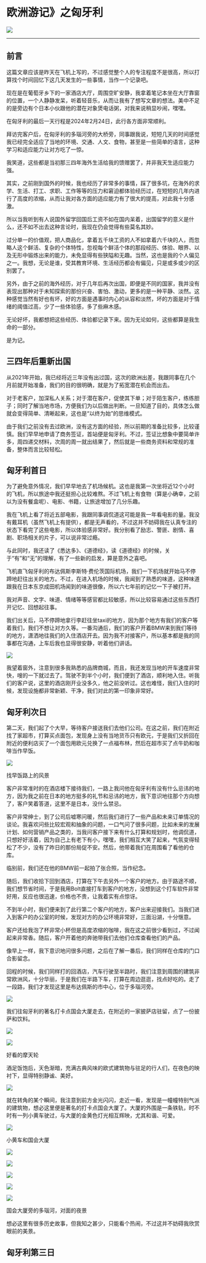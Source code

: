 # 欧洲游记》之匈牙利

![](https://rolen.b-cdn.net/wp-content/uploads/2024/02/Untitled-design-4-1.jpg)

---

## 前言

这篇文章应该是昨天在飞机上写的，不过感觉整个人的专注程度不是很高，所以打算找个时间回忆下这几天发生的一些事情，当作一个记录吧。

现在是在葡萄牙乡下的一家酒店大厅，周围空旷安静，我拿着笔记本坐在大厅靠窗的位置，一个人静静发呆，听着轻音乐，从而让我有了想写文章的想法。美中不足的是旁边有个日本小伙跟他的潜在对象煲电话粥，对我来说稍显吵闹，嘿嘿。

在匈牙利的最后一天行程是2024年2月24日，此行各方面非常顺利。

拜访完客户后，在匈牙利的多瑙河旁的大桥旁，同事跟我说，短短几天的时间感觉我已经完全适应了当地的环境、交通、人文、食物，甚至是一些简单的语言，这种学习和适应能力让对方吃了一惊。

我笑道，这些都是当初那三四年海外生活给我的馈赠罢了，并非我天生适应能力强。

其实，之前刚到国外的时候，我也经历了非常多的事情，踩了很多坑，在海外的求学、生活、打工、求职、工作等等的压力和窘迫都体验经历过，在短短的几年内进行了高度的浓缩，从而让我对各方面的适应能力有了很大的提高，对此我十分感激。

所以当我听到有人说国外留学回国后工资不如在国内呆着，出国留学的意义是什么，还不如不出去这种言论时，我现在仍会觉得有些莫名其妙。

过分单一的价值观，把人商品化，拿着五千块工资的人不如拿着六千块的人，而忽略人这个鲜活、复杂的个体特性，忽视每个鲜活个体的那段经历、体验、眼界、以及无形中锻炼出来的能力，未免显得有些狭隘和无趣。当然，这也是我的个人偏见之一。我想，无论是谁，受其教育环境、生活经历都会有偏见，只是或多或少的区别罢了。

另外，由于之前的海外经历，对于几年后再次出国，即便是不同的国家，我并没有表现出那种对于未知探索的那份兴奋、害怕、激动，更多的是一种平静、淡然。这种感觉当然有好也有坏，好的方面是遇事时内心的从容和淡然，坏的方面是对于情绪的阈值过高，少了一些体验感，多了些麻木感。

无论好坏，我都想把这些经历、体验都记录下来。因为无论如何，这些都算是我生命的一部分。

是为记。

## 三四年后重新出国

从2021年开始，我已经将近三年没有出过国，这次的欧洲出差，我跟同事在几个月前就开始准备，我们的目的很明确，就是为了拓宽潜在机会而出去。

对于老客户，加深私人关系；对于潜在客户，促使其下单；对于陌生客户，练练胆子；同时了解当地市场，方便我们为以后做出判断。一旦知道了目的，具体怎么做就会变得简单、清晰起来，这也是“以终为始”的思维模式。

由于我们之前没有去过欧洲，没有这方面的经验，所以前期的准备比较多，比较谨慎。我们早早地申请了商务签证，首站便是匈牙利。不过，签证比想象中要简单许多，周四递交材料，次周的周一就出结果了，然后就是一些商务资料和常规的准备，整体而言比较轻松。

## 匈牙利首日

为了避免意外情况，我们早早地去了机场候机。这也是我第一次坐将近12个小时的飞机，所以旅途中我还挺担心比较难熬。不过飞机上有食物（算是小确幸，之前以为没有餐盒呢）、电影、书籍，让旅途增加了几分乐趣。

我在飞机上看了将近五部电影，我跟同事调侃道这可能是我一年看电影的量。我没有戴耳机（虽然飞机上有提供），都是无声看的，不过这并不妨碍我在认真专注的状态下看完了这些电影，所以体验感非常好。我分别看了励志、警匪、剧情、喜剧、职场相关的片子，可以说非常过瘾。

与此同时，我还读了《悉达多》、《道德经》，读《道德经》的时候，关于“有”和“无”的理解，有了一些新的启发，算是意外之喜吧。

飞机直飞匈牙利的布达佩斯李斯特·费伦茨国际机场，我们一下机场就开始马不停蹄地赶往出关的地方。不过，在进入机场的时候，我闻到了熟悉的味道，这种味道跟我在日本东京成田机场闻到的味道很像，所以六七年前的记忆一下子被打开。

我对声音、文字、味道、情绪等等感官都比较敏感，所以比较容易通过这些东西打开记忆、回想起往事。

我们出关后，马不停蹄地拿行李赶往坐taxi的地方，因为那个地方有我们的客户等着我们，我们不想让对方久等。一番沟通后，我们的客户开着BMW来到我们等待的地方，潇洒地往我们的入住酒店开去。因为我不对接客户，所以基本都是我的同事都在沟通，上车后我也显得很安静，听着他们讲话。

![](https://rolen.b-cdn.net/wp-content/uploads/2024/02/WechatIMG973-1024x768.jpeg)

我望着窗外，注意到很多我熟悉的品牌商城，而且，我还发现当地的开车速度非常快，嗖的一下就过去了。驾驶不到半个小时，我们便到了酒店，顺利地入住。听我们的客户说，这里的酒店刚开业没多久，他之前没听过。这也难怪，我们入住的时候，发现设施都非常新颖、干净，我们对此的第一印象非常好。

## 匈牙利次日

第二天，我们起了个大早，等待客户接送我们去他们公司。在这之前，我们在附近找了家超市，打算买点面包，发现身上没有当地货币只有欧元，于是我们又折回在附近的便利店买了一个面包用欧元兑换了一点福布林，然后在超市买了点牛奶和咖啡当作早饭。

![](https://rolen.b-cdn.net/wp-content/uploads/2024/02/WechatIMG975-1024x768.jpeg)

找早饭路上的风景

客户非常准时的在酒店楼下接待我们，一路上我问他在匈牙利有没有什么忌讳的地方，因为我之前在日本的地方挺多的礼节和忌讳的地方，我下意识地往那个方向想了，客户笑着答道，这里不是日本，没什么禁忌。

客户非常绅士，到了公司后嘘寒问暖，然后我们进行了一些产品和未来订单情况的谈论。我喜欢问些比较宏观和抽象的问题，一口气问了很多问题，比如未来的发展计划、如何营销产品之类的，当我问客户接下来有什么打算和规划时，他调侃道，只想好好活着，因为自己上有老下有小，嘿嘿，我们相互大笑了起来，气氛变得轻松了不少，没有了昨日的那份局促不安。然后，他带着我们在周围看了看他的仓库。

临别前，我们还在他的BMW前一起拍了张合照，当作纪念。

随后，我们收拾下回到酒店，打算在下午去另外一个客户的地方。由于路途不顺，我们想节省时间，于是我用Bolt直接打车到客户的地方，没想到这个打车软件非常好用，反应也很迅速，价格也不贵，让我着实有点惊讶。

不到半小时，我们便来到了此行第二个客户的地方，客户出来迎接我们。当我们进入到客户的办公室的时候，发现对方的办公环境非常好，三面沿湖，十分惬意。

客户还给我泡了杯非常小杯但是高度浓缩的咖啡，我在这之前很少看到过，不过闻起来非常香。随后，客户开着他的奔驰带我们去他们仓库查看他们的产品。

像早上一样，我下意识地问很多问题，之后在了解一番后，我们同样在仓库的门口合影留念。

回程的时候，我们同样打的回酒店，汽车行驶至半路时，我们注意到周围的建筑非常欧洲风，十分华丽，于是我们在半路下车，打算在周边逛逛，找点好吃的。走了一段路，我们才发现这里是布达佩斯的市中心，位于多瑙河旁。

![](https://rolen.b-cdn.net/wp-content/uploads/2024/02/9761709031409_.pic_-1024x768.jpg)

我们往匈牙利的著名打卡点国会大厦走去，在附近的一家披萨店驻留，点了一份披萨和饮料。

![](https://rolen.b-cdn.net/wp-content/uploads/2024/02/9811709031696_.pic_-1024x768.jpg)

![](https://rolen.b-cdn.net/wp-content/uploads/2024/02/9771709031690_.pic_-768x1024.jpg)

好看的摩天轮

酒足饭饱后，天色渐暗，充满古典风味的欧式建筑物与驻足的行人们，在夜色的映衬下，显得特别静谧、美好。

![](https://rolen.b-cdn.net/wp-content/uploads/2024/02/9781709031691_.pic_-1024x768.jpg)

就在转角的某个瞬间，我注意到前方金光闪闪，走近一看，发现是一幢幢特别气派的建筑物，想必这里便是著名的打卡点国会大厦了。大厦的外围是一条铁轨，时不时有一列小黄车驶过，与大厦的金黄色灯光相互辉映，尤其和谐、可爱。

![](https://rolen.b-cdn.net/wp-content/uploads/2024/02/9871709032175_.pic_-1024x768.jpg)

小黄车和国会大厦

![](https://rolen.b-cdn.net/wp-content/uploads/2024/02/9801709031694_.pic_-1024x768.jpg)

![](https://rolen.b-cdn.net/wp-content/uploads/2024/02/9831709031699_.pic_-1024x768.jpg)

![](https://rolen.b-cdn.net/wp-content/uploads/2024/02/9841709031700_.pic_-1024x768.jpg)

![](https://rolen.b-cdn.net/wp-content/uploads/2024/02/9851709031701_.pic_-1024x768.jpg)

![](https://rolen.b-cdn.net/wp-content/uploads/2024/02/9861709031703_.pic_-1024x768.jpg)

国会大厦旁的多瑙河，对面的夜景

想必这里有很多历史故事，但我知之甚少，只能看个热闹，不过这并不妨碍我欣赏眼前的美景。

## 匈牙利第三日